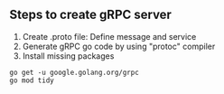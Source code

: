 ## Steps to create gRPC server

1. Create .proto file: Define message and service
2. Generate gRPC go code by using "protoc" compiler
3. Install missing packages

```
go get -u google.golang.org/grpc
go mod tidy
```

